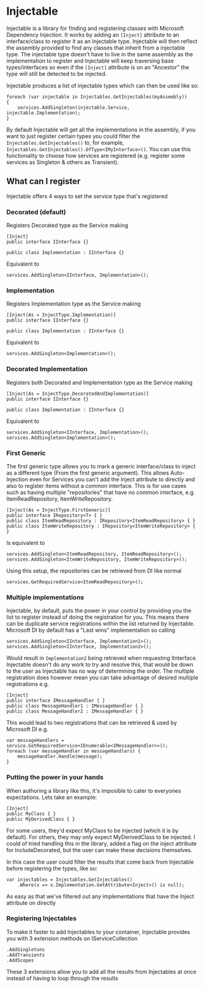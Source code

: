 # Injectable
Injectable is a library for finding and registering classes with Microsoft Dependency Injection. It works by adding an `[Inject]` attribute to an interface/class to register it as an Injectable type. Injectable will then reflect the assembly provided to find any classes that inherit from a injectable type. The injectable type doesn't have to live in the same assembly as the implementation to register and Injectable will keep traversing base types/interfaces so even if the `[Inject]` attribute is on an "Ancestor" the type will still be detected to be injected.

Injectable produces a list of injectable types which can then be used like so:

```
foreach (var injectable in Injectables.GetInjectables(myAssembly))
{
    services.AddSingleton(injectable.Service, injectable.Implementation);
}
```

By default Injectable will get all the implementations in the assembly, if you want to just register certain types you could filter the `Injectables.GetInjectables()` to, for example, `Injectables.GetInjectables().OfType<IMyInterface>()`. You can use this functionality to choose how services are registered (e.g. register some services as Singleton & others as Transient).

## What can I register

Injectable offers 4 ways to set the service type that's registered

### Decorated (default)

Registers Decorated type as the Service making 

```
[Inject]
public interface IInterface {}

public class Implementation : IInterface {} 
```

Equivalent to

```
services.AddSingleton<IInterface, Implementation>();
```

### Implementation

Registers Implementation type as the Service making 

```
[Inject(As = InjectType.Implementation)]
public interface IInterface {}

public class Implementation : IInterface {} 
```

Equivalent to

```
services.AddSingleton<Implementation>();
```

### Decorated Implementation

Registers both Decorated and Implementation type as the Service making 

```
[Inject(As = InjectType.DecoratedAndImplementation)]
public interface IInterface {}

public class Implementation : IInterface {} 
```

Equivalent to

```
services.AddSingleton<IInterface, Implementation>();
services.AddSingleton<Implementation>();
```

### First Generic

The first generic type allows you to mark a generic interface/class to inject as a different type (From the first generic argument). This allows Auto-Injection even for Services you can't add the Inject attribute to directly and also to register items without a common interface. This is for use cases such as having multiple "repositories" that have no common interface, e.g. ItemReadRepository, ItemWriteRepository.

```
[Inject(As = InjectType.FirstGeneric)]
public interface IRepository<T> { }
public class ItemReadRepository : IRepository<ItemReadRepository> { }
public class ItemWriteRepository : IRepository<ItemWriteRepository> { }
```

Is equivalent to

```
services.AddSingleton<ItemReadRepository, ItemReadRepository>();
services.AddSingleton<ItemWriteRepository, ItemWriteRepository>();
```

Using this setup, the repositories can be retrieved from DI like normal

```
services.GetRequiredService<ItemReadRepository>();
```

### Multiple implementations

Injectable, by default, puts the power in your control by providing you the list to register instead of doing the registration for you. This means there can be duplicate service registrations within the list returned by Injectable. Microsoft DI by default has a "Last wins" implementation so calling 

```
services.AddSingleton<IInterface, Implementation1>();
services.AddSingleton<IInterface, Implementation2>();
```

Would result in `Implementation2` being retrieved when requesting IInterface. Injectable doesn't do any work to try and resolve this, that would be down to the user as Injectable has no way of determining the order. The multiple registration does however mean you can take advantage of desired multiple registrations e.g.

```
[Inject]
public interface IMessageHandler { }
public class MessageHandler1 : IMessageHandler { }
public class MessageHandler2 : IMessageHandler { }
```

This would lead to two registrations that can be retrieved & used by Microsoft DI e.g.

```
var messageHandlers = service.GetRequiredService<IEnumerable<IMessageHandler>>();
foreach (var messageHandler in messageHandlers) {
    messageHandler.Handle(message);
}
```

### Putting the power in your hands

When authoring a library like this, it's imposible to cater to everyones expectations. Lets take an example:

```
[Inject]
public MyClass { }
public MyDerivedClass { }
```

For some users, they'd expect MyClass to be injected (which it is by default). For others, they may only expect MyDerivedClass to be injected. I could of tried handling this in the library, added a flag on the inject attribute for IncludeDecorated, but the user can make these decisions themselves.

In this case the user could filter the results that come back from Injectable before registering the types, like so:

```
var injectables = Injectables.GetInjectables()
    .Where(x => x.Implementation.GetAttribute<Inject>() is null);
```

As easy as that we've filtered out any implementations that have the Inject attribute on directly

### Registering Injectables

To make it faster to add Injectables to your container, Injectable provides you with 3 extension methods on IServiceCollection

```
.AddSingletons
.AddTransients
.AddScopes
```

These 3 extensions allow you to add all the results from Injectables at once instead of having to loop through the results